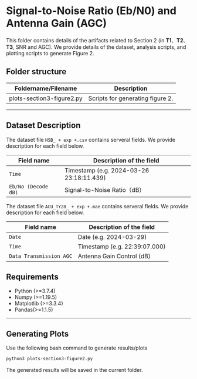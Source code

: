 # Signal-to-Noise Ratio (Eb/N0) and Antenna Gain (AGC)

This folder contains details of the artifacts related to Section 2 (in **T1**、**T2**、**T3**, SNR and AGC). We provide details of the dataset, analysis scripts, and plotting scripts to generate Figure 2.

## Folder structure

| Foldername/Filename       | Description                      |
| ------------------------- | -------------------------------- |
| plots-section3-figure2.py | Scripts for generating figure 2. |

------

## Dataset Description

The dataset file `HSB_ + exp +.csv` contains serveral fields. We provide description for each field below.

| Field name          | Description of the field                 |
| ------------------- | ---------------------------------------- |
| `Time`              | Timestamp (e.g. 2024-03-26 23:18:11.439) |
| `Eb/No (Decode dB)` | Signal-to-Noise Ratio（dB）               |       

The dataset file `ACU_TY28_ + exp +.mae` contains serveral fields. We provide description for each field below.

| Field name              | Description of the field      |
| ----------------------- | ----------------------------- |
| `Date`                  | Date (e.g. 2024-03-29)        |
| `Time`                  | Timestamp (e.g. 22:39:07.000) |
| `Data Transmission AGC` | Antenna Gain Control (dB)     |


## Requirements

- Python (>=3.7.4)
- Numpy (>=1.19.5)
- Matplotlib (>=3.3.4)
- Pandas(>=1.1.5)

------

## Generating Plots

Use the following bash command to generate results/plots

```bash
python3 plots-section3-figure2.py
```

The generated results will be saved in the current folder.